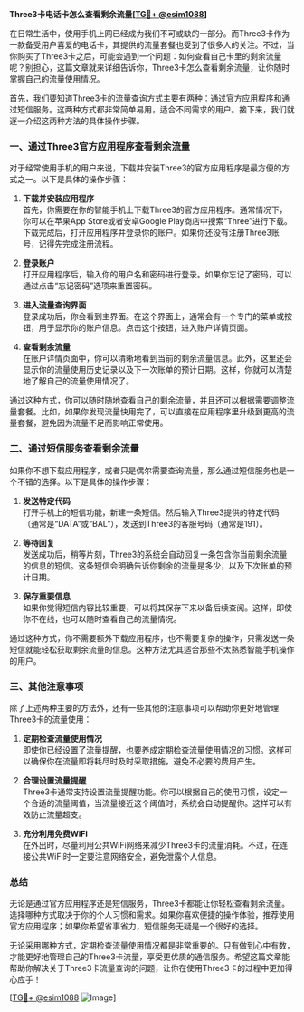 **Three3卡电话卡怎么查看剩余流量[[TG💪+ @esim1088](https://t.me/s/esim1088)]**

在日常生活中，使用手机上网已经成为我们不可或缺的一部分。而Three3卡作为一款备受用户喜爱的电话卡，其提供的流量套餐也受到了很多人的关注。不过，当你购买了Three3卡之后，可能会遇到一个问题：如何查看自己卡里的剩余流量呢？别担心，这篇文章就来详细告诉你，Three3卡怎么查看剩余流量，让你随时掌握自己的流量使用情况。

首先，我们要知道Three3卡的流量查询方式主要有两种：通过官方应用程序和通过短信服务。这两种方式都非常简单易用，适合不同需求的用户。接下来，我们就逐一介绍这两种方法的具体操作步骤。

### 一、通过Three3官方应用程序查看剩余流量

对于经常使用手机的用户来说，下载并安装Three3的官方应用程序是最方便的方式之一。以下是具体的操作步骤：

1. **下载并安装应用程序**  
   首先，你需要在你的智能手机上下载Three3的官方应用程序。通常情况下，你可以在苹果App Store或者安卓Google Play商店中搜索“Three”进行下载。下载完成后，打开应用程序并登录你的账户。如果你还没有注册Three3账号，记得先完成注册流程。

2. **登录账户**  
   打开应用程序后，输入你的用户名和密码进行登录。如果你忘记了密码，可以通过点击“忘记密码”选项来重置密码。

3. **进入流量查询界面**  
   登录成功后，你会看到主界面。在这个界面上，通常会有一个专门的菜单或按钮，用于显示你的账户信息。点击这个按钮，进入账户详情页面。

4. **查看剩余流量**  
   在账户详情页面中，你可以清晰地看到当前的剩余流量信息。此外，这里还会显示你的流量使用历史记录以及下一次账单的预计日期。这样，你就可以清楚地了解自己的流量使用情况了。

通过这种方式，你可以随时随地查看自己的剩余流量，并且还可以根据需要调整流量套餐。比如，如果你发现流量快用完了，可以直接在应用程序里升级到更高的流量套餐，避免因为流量不足而影响正常使用。

### 二、通过短信服务查看剩余流量

如果你不想下载应用程序，或者只是偶尔需要查询流量，那么通过短信服务也是一个不错的选择。以下是具体的操作步骤：

1. **发送特定代码**  
   打开手机上的短信功能，新建一条短信。然后输入Three3提供的特定代码（通常是“DATA”或“BAL”），发送到Three3的客服号码（通常是191）。

2. **等待回复**  
   发送成功后，稍等片刻，Three3的系统会自动回复一条包含你当前剩余流量的信息的短信。这条短信会明确告诉你剩余的流量是多少，以及下次账单的预计日期。

3. **保存重要信息**  
   如果你觉得短信内容比较重要，可以将其保存下来以备后续查阅。这样，即使你不在线，也可以随时查看自己的流量情况。

通过这种方式，你不需要额外下载应用程序，也不需要复杂的操作，只需发送一条短信就能轻松获取剩余流量的信息。这种方法尤其适合那些不太熟悉智能手机操作的用户。

### 三、其他注意事项

除了上述两种主要的方法外，还有一些其他的注意事项可以帮助你更好地管理Three3卡的流量使用：

1. **定期检查流量使用情况**  
   即使你已经设置了流量提醒，也要养成定期检查流量使用情况的习惯。这样可以确保你在流量即将耗尽时及时采取措施，避免不必要的费用产生。

2. **合理设置流量提醒**  
   Three3卡通常支持设置流量提醒功能。你可以根据自己的使用习惯，设定一个合适的流量阈值，当流量接近这个阈值时，系统会自动提醒你。这样可以有效防止流量超支。

3. **充分利用免费WiFi**  
   在外出时，尽量利用公共WiFi网络来减少Three3卡的流量消耗。不过，在连接公共WiFi时一定要注意网络安全，避免泄露个人信息。

### 总结

无论是通过官方应用程序还是短信服务，Three3卡都能让你轻松查看剩余流量。选择哪种方式取决于你的个人习惯和需求。如果你喜欢便捷的操作体验，推荐使用官方应用程序；如果你希望省事省力，短信服务无疑是一个很好的选择。

无论采用哪种方式，定期检查流量使用情况都是非常重要的。只有做到心中有数，才能更好地管理自己的Three3卡流量，享受更优质的通信服务。希望这篇文章能帮助你解决关于Three3卡流量查询的问题，让你在使用Three3卡的过程中更加得心应手！

[[TG💪+ @esim1088](https://t.me/s/esim1088) ![Image](https://i.postimg.cc/4NQfJmqS/Snipaste-2025-05-13-00-14-12.png)]